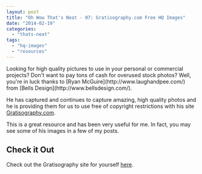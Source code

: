 ```yaml
---
layout: post
title: "Oh Wow That's Neat - 07: Gratisography.com Free HQ Images"
date: "2014-02-19"
categories: 
  - "thats-neat"
tags: 
  - "hq-images"
  - "resources"
---
```


<p class="intro"><span class="dropcap">L</span>ooking for high quality pictures to use in your personal or commercial projects? Don't want to pay tons of cash for overused stock photos? Well, you're in luck thanks to [Ryan McGuire](http://www.laughandpee.com/) from [Bells Design](http://www.bellsdesign.com/).</p>

He has captured and continues to capture amazing, high quality photos and he is providing them for us to use free of copyright restrictions with his site [Gratisography.com](http://gratisography.com).

This is a great resource and has been very useful for me. In fact, you may see some of his images in a few of my posts.

## Check it Out

Check out the Gratisography site for yourself [here](http://gratisography.com).
